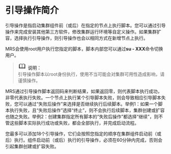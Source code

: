 # 引导操作简介<a name="ZH-CN_TOPIC_0114229718"></a>

引导操作是指启动集群组件前（或后）在指定的节点上执行脚本。您可以通过引导操作来完成安装其他第三方软件，修改集群运行环境等自定义操作。如果集群扩容，选择执行引导操作，则引导操作也会以相同方式在新增节点上执行。

MRS会使用root用户执行您指定的脚本，脚本内部您可以通过**su - XXX**命令切换用户。

>![](public_sys-resources/icon-note.gif) **说明：**   
>引导操作脚本以root身份执行，使用不当可能会对集群可用性造成影响，请谨慎操作。  

MRS通过引导操作脚本返回码来判断结果，如果返回零，则代表脚本执行成功，非零代表执行失败。一个节点上执行某个引导脚本失败，则会导致相应引导脚本失败，您可以通过“失败后操作”来选择是否继续执行后续脚本。举例1：如果一个脚本执行失败，且“失败后操作”选择“终止”，则不会执行后续脚本，集群创建或扩容也随之失败。举例2：创建集群指定所有脚本的“失败后操作”都选择“继续”，则不管这些脚本实际执行成功或失败，都会全部执行，并完成启动流程。

您最多可以添加18个引导操作，它们会按照您指定的顺序在集群组件启动前（或后）执行。组件启动前（或后）执行的引导操作，必须在60分钟内完成，否则会引起集群创建或扩容失败。

